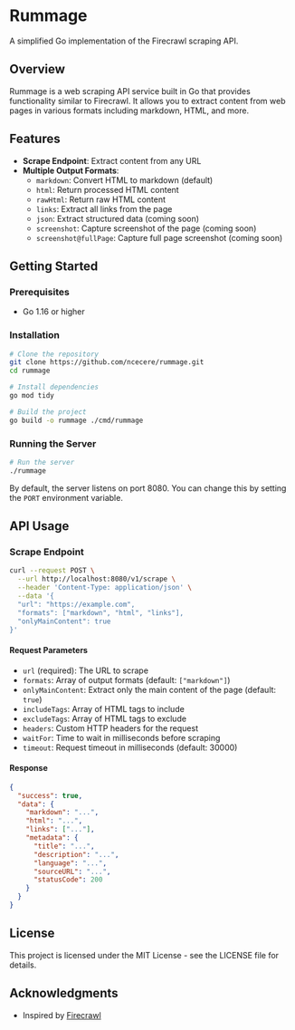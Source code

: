 # Rummage

A simplified Go implementation of the Firecrawl scraping API.

## Overview

Rummage is a web scraping API service built in Go that provides functionality similar to Firecrawl. It allows you to extract content from web pages in various formats including markdown, HTML, and more.

## Features

- **Scrape Endpoint**: Extract content from any URL
- **Multiple Output Formats**:
  - `markdown`: Convert HTML to markdown (default)
  - `html`: Return processed HTML content
  - `rawHtml`: Return raw HTML content
  - `links`: Extract all links from the page
  - `json`: Extract structured data (coming soon)
  - `screenshot`: Capture screenshot of the page (coming soon)
  - `screenshot@fullPage`: Capture full page screenshot (coming soon)

## Getting Started

### Prerequisites

- Go 1.16 or higher

### Installation

```bash
# Clone the repository
git clone https://github.com/ncecere/rummage.git
cd rummage

# Install dependencies
go mod tidy

# Build the project
go build -o rummage ./cmd/rummage
```

### Running the Server

```bash
# Run the server
./rummage
```

By default, the server listens on port 8080. You can change this by setting the `PORT` environment variable.

## API Usage

### Scrape Endpoint

```bash
curl --request POST \
  --url http://localhost:8080/v1/scrape \
  --header 'Content-Type: application/json' \
  --data '{
  "url": "https://example.com",
  "formats": ["markdown", "html", "links"],
  "onlyMainContent": true
}'
```

#### Request Parameters

- `url` (required): The URL to scrape
- `formats`: Array of output formats (default: `["markdown"]`)
- `onlyMainContent`: Extract only the main content of the page (default: `true`)
- `includeTags`: Array of HTML tags to include
- `excludeTags`: Array of HTML tags to exclude
- `headers`: Custom HTTP headers for the request
- `waitFor`: Time to wait in milliseconds before scraping
- `timeout`: Request timeout in milliseconds (default: 30000)

#### Response

```json
{
  "success": true,
  "data": {
    "markdown": "...",
    "html": "...",
    "links": ["..."],
    "metadata": {
      "title": "...",
      "description": "...",
      "language": "...",
      "sourceURL": "...",
      "statusCode": 200
    }
  }
}
```

## License

This project is licensed under the MIT License - see the LICENSE file for details.

## Acknowledgments

- Inspired by [Firecrawl](https://firecrawl.dev)
